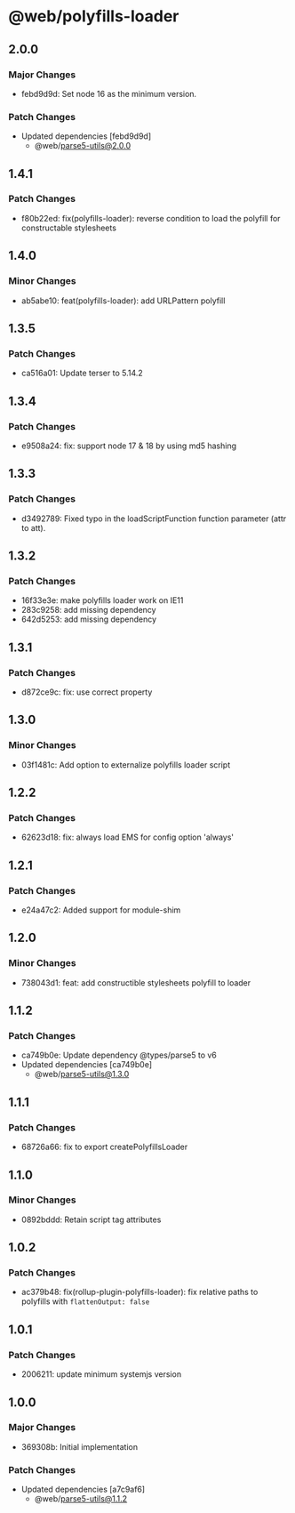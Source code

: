 # @web/polyfills-loader

## 2.0.0

### Major Changes

- febd9d9d: Set node 16 as the minimum version.

### Patch Changes

- Updated dependencies [febd9d9d]
  - @web/parse5-utils@2.0.0

## 1.4.1

### Patch Changes

- f80b22ed: fix(polyfills-loader): reverse condition to load the polyfill for constructable stylesheets

## 1.4.0

### Minor Changes

- ab5abe10: feat(polyfills-loader): add URLPattern polyfill

## 1.3.5

### Patch Changes

- ca516a01: Update terser to 5.14.2

## 1.3.4

### Patch Changes

- e9508a24: fix: support node 17 & 18 by using md5 hashing

## 1.3.3

### Patch Changes

- d3492789: Fixed typo in the loadScriptFunction function parameter (attr to att).

## 1.3.2

### Patch Changes

- 16f33e3e: make polyfills loader work on IE11
- 283c9258: add missing dependency
- 642d5253: add missing dependency

## 1.3.1

### Patch Changes

- d872ce9c: fix: use correct property

## 1.3.0

### Minor Changes

- 03f1481c: Add option to externalize polyfills loader script

## 1.2.2

### Patch Changes

- 62623d18: fix: always load EMS for config option 'always'

## 1.2.1

### Patch Changes

- e24a47c2: Added support for module-shim

## 1.2.0

### Minor Changes

- 738043d1: feat: add constructible stylesheets polyfill to loader

## 1.1.2

### Patch Changes

- ca749b0e: Update dependency @types/parse5 to v6
- Updated dependencies [ca749b0e]
  - @web/parse5-utils@1.3.0

## 1.1.1

### Patch Changes

- 68726a66: fix to export createPolyfillsLoader

## 1.1.0

### Minor Changes

- 0892bddd: Retain script tag attributes

## 1.0.2

### Patch Changes

- ac379b48: fix(rollup-plugin-polyfills-loader): fix relative paths to polyfills with `flattenOutput: false`

## 1.0.1

### Patch Changes

- 2006211: update minimum systemjs version

## 1.0.0

### Major Changes

- 369308b: Initial implementation

### Patch Changes

- Updated dependencies [a7c9af6]
  - @web/parse5-utils@1.1.2
